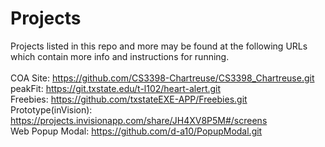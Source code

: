 # Projects
Projects listed in this repo and more may be found at the following URLs which contain more info and instructions for running.
</br></br>
COA Site: https://github.com/CS3398-Chartreuse/CS3398_Chartreuse.git
</br>
peakFit: https://git.txstate.edu/t-l102/heart-alert.git
</br>
Freebies: https://github.com/txstateEXE-APP/Freebies.git
</br>
Prototype(inVision): https://projects.invisionapp.com/share/JH4XV8P5M#/screens
</br>
Web Popup Modal: https://github.com/d-a10/PopupModal.git

